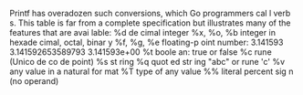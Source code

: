 Printf has overadozen such conversions, which Go programmers cal l verb s. This table is far
from a complete specification but illustrates many of the features that are avai lable:
%d de cimal integer
%x, %o, %b integer in hexade cimal, octal, binar y
%f, %g, %e floating-p oint number: 3.141593 3.141592653589793 3.141593e+00
%t boole an: true or false
%c rune (Unico de co de point)
%s st ring
%q quot ed str ing "abc" or rune 'c'
%v any value in a natural for mat
%T type of any value
%% literal percent sig n (no operand)

